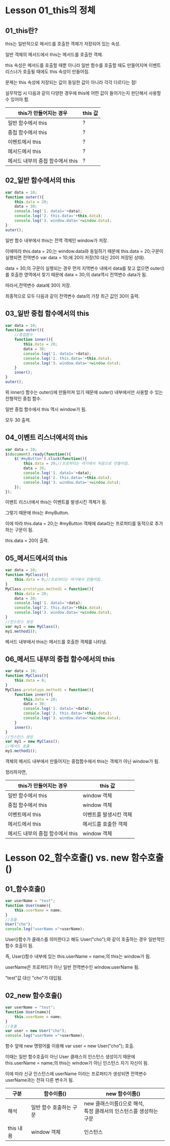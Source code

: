 # Lesson 01_this의 정체

## 01_this란?

this는 일반적으로 메서드를 호출한 객체가 저장되어 있는 속성.

일반 객체의 메서드에서 this는 메서드를 호출한 객체.

this 속성은 메서드를 호출할 때뿐 아니라 일반 함수를 호출할 때도 만들어지며 이벤트 리스너가 호출될 때에도 this 속성이 만들어짐.

문제는 this 속성에 저장되는 값이 동일한 값이 아니라 각각 다르다는 점!

실무작업 시 다음과 같이 다양한 경우에 this에 어떤 값이 들어가는지 판단해서 사용할 수 있어야 함.

| this가 만들어지는 경우           | this 값 |
| -------------------------------- | ------- |
| 일반 함수에서 this               | ?       |
| 중첩 함수에서 this               | ?       |
| 이벤트에서 this                  | ?       |
| 메서드에서 this                  | ?       |
| 메서드 내부의 중첩 함수에서 this | ?       |

## 02_일반 함수에서의 this

```javascript
var data = 10;
function outer(){
    this.data = 20;
    data = 30;
    console.log('1. data1='+data);
    console.log('2. this.data='+this.data);
    console.log('3. window.data='+window.data);
}
outer();
```

일반 함수 내부에서 this는 전역 객체인 window가 저장.

이에따라 this.data = 20;는 window.data와 동일하기 때문에 this.data = 20;구문이 실행되면 전역변수 var data = 10;에 20이 저장(10 대신 20이 저장된 상태).

data = 30;의 구문이 실행되는 경우 먼저 지역변수 내에서 data를 찾고 없으면 outer()를 호출한 영역에서 찾기 때문에 data = 30;의 data역시 전역변수 data가 됨.

따라서,전역변수 data에 30이 저장.

최종적으로 모두 다음과 같이 전역변수 data의 가장 최근 값인 30이 출력.



## 03_일반 중첩 함수에서의 this

```javascript
var data = 10;
function outer(){
    //중첩함수
    function inner(){
        this.data = 20;
        data = 30;
        console.log('1. data1='+data);
        console.log('2. this.data='+this.data);
        console.log('3. window.data='+window.data);
    }
    inner();
}
outer();
```

위 inner() 함수는 outer()에 만들어져 있기 때문에 outer() 내부에서만 사용할 수 있는 전형적인 중첩 함수.

일반 중첩 함수에서 this 역시 window가 됨.

모두 30 출력.



## 04_이벤트 리스너에서의 this

```javascript
var data = 10;
$(document).ready(function(){
    $('#myButton').click(function(){
        this.data = 20;//프로퍼티는 여기에서 처음으로 만들어짐.
        data = 30;
        console.log('1. data1='+data);
        console.log('2. this.data='+this.data);
        console.log('3. window.data='+window.data);
    });
});
```

이벤트 리스너에서 this는 이벤트를 발생시킨 객체가 됨.

그렇기 때문에 this는 #myButton.

이에 따라 this.data = 20;는 #myButton 객체에 data라는 프로퍼티를 동적으로 추가하는 구문이 됨.

this.data = 20이 출력.



## 05_메서드에서의 this

```javascript
var data = 10;
function MyClass(){
    this.data = 0;//프로퍼티는 여기에서 만들어짐.
}
MyClass.prototype.method1 = function(){
    this.data = 20;
    data = 30;
    console.log('1. data1='+data);
    console.log('2. this.data='+this.data);
    console.log('3. window.data='+window.data);
}
//인스턴스 생성
var my1 = new MyClass();
my1.method1();
```

메서드 내부에서 this는 메서드를 호출한 객체를 나타냄.



## 06_메서드 내부의 중첩 함수에서의 this

```javascript
var data = 10;
function MyClass(){
    this.data = 0;
}
MyClass.prototype.method1 = function(){
    function inner(){
        this.data = 20;
        data = 30;
        console.log('1. data1='+data);
        console.log('2. this.data='+this.data);
        console.log('3. window.data='+window.data);        
    }
    inner();
}
//인스턴스 생성
var my1 = new MyClass();
//메서드 호출
my1.method1();
```

객체의 메서드 내부에서 만들어지는 중첩함수에서 this는 객체가 아닌 window가 됨.

정리하자면,

| this가 만들어지는 경우           | this 값                |
| -------------------------------- | ---------------------- |
| 일반 함수에서 this               | window 객체            |
| 중첩 함수에서 this               | window 객체            |
| 이벤트에서 this                  | 이벤트를 발생시킨 객체 |
| 메서드에서 this                  | 메서드를 호출한 객체   |
| 메서드 내부의 중첩 함수에서 this | window 객체            |

# Lesson 02_함수호출() vs. new 함수호출()

## 01_함수호출()

```javascript
var userName = "test";
function User(name){
    this.userName = name;
}
//호출
User("cho");
console.log("userName ="+userName);
```

User()함수가 클래스를 의미한다고 해도 User("cho");와 같이 호출하는 경우 일반적인 함수 호출이 됨.

즉, User()함수 내부에 있는 this.userName = name;의 this는 window가 됨.

userName은 프로퍼티가 아닌 일반 전역변수인 window.userName 됨.

"test"값 대신 "cho"가 대입됨.



## 02_new 함수호출()

```javascript
var userName = "test";
function User(name){
    this.userName = name;
}
//호출
var user = new User("cho");
console.log("userName ="+userName);
```

함수 앞에 new 명령어를 이용해 var user = new User("cho"); 호출.

이때는 일반 함수호출이 아닌 User 클래스의 인스턴스 생성이기 때문에 this.userName = name;의 this는 window가 아닌 인스턴스 자기 자신이 됨.

이에 따라 신규 인스턴스에 userName 이라는 프로퍼티가 생성되면 전역변수 userName과는 전혀 다른 변수가 됨.

| 구분      | 함수이름()              | new 함수이름()                                               |
| --------- | ----------------------- | ------------------------------------------------------------ |
| 해석      | 일반 함수 호출하는 구문 | new 클래스이름()으로 해석, <br />특정 클래서의 인스턴스를 생성하는 구문 |
| this 내용 | window 객체             | 인스턴스                                                     |


